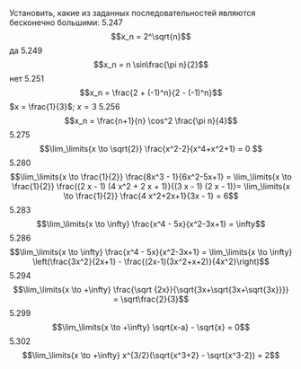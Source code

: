 Установить, какие из заданных последовательностей являются бесконечно большими:
5.247
$$x_n = 2^\sqrt{n}$$
да
5.249
$$x_n = n \sin\frac{\pi n}{2}$$
нет
5.251
$$x_n = \frac{2 + (-1)^n}{2 - (-1)^n}$$
$x = \frac{1}{3}$; $x = 3$
5.256
$$x_n = \frac{n+1}{n} \cos^2 \frac{\pi n}{4}$$
5.275
$$\lim_\limits{x \to \sqrt{2}} \frac{x^2-2}{x^4+x^2+1} = 0 $$
5.280
$$\lim_\limits{x \to \frac{1}{2}} \frac{8x^3 - 1}{6x^2-5x+1} = \lim_\limits{x \to \frac{1}{2}} \frac{(2 x - 1) (4 x^2 + 2 x + 1)}{(3 x - 1) (2 x - 1)}= \lim_\limits{x \to \frac{1}{2}} \frac{4 x^2+2x+1}{3x - 1} = 6$$
5.283
$$\lim_\limits{x \to \infty} \frac{x^4 - 5x}{x^2-3x+1} = \infty$$
5.286
$$\lim_\limits{x \to \infty} \frac{x^4 - 5x}{x^2-3x+1} = \lim_\limits{x \to \infty} \left(\frac{3x^2}{2x+1} - \frac{(2x-1)(3x^2+x+2)}{4x^2}\right)$$
5.294
$$\lim_\limits{x \to +\infty} \frac{\sqrt {2x}}{\sqrt{3x+\sqrt{3x+\sqrt{3x}}}} = \sqrt\frac{2}{3}$$
5.299
$$\lim_\limits{x \to +\infty} \sqrt{x-a} - \sqrt{x} = 0$$
5.302
$$\lim_\limits{x \to +\infty} x^{3/2}(\sqrt{x^3+2} - \sqrt{x^3-2}) = 2$$